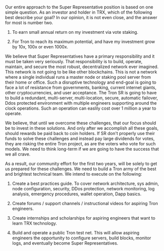 Our entire approach to the Super Representative position is based on one simple question.   As an investor and holder in TRX, which of the following best describe your goal? In our opinion, it is not even close, and the answer for most is number two.  

  1.	To earn small annual return on my investment via vote staking.
  
  2.	For Tron to reach its maximum potential, and have my investment grow by 10x, 100x or even 1000x.
  
We believe that Super Representatives have a primary responsibility and it must be taken very seriously.  That responsibility is to build, operate, maintain, and secure the most robust, decentralized network ever imagined.  This network is not going to be like other blockchains.  This is not a network where a single individual runs a master node or staking pool server from their home or office.  Such a disruptive technology and end-goal is going to face a lot of resistance from governments, banking, current internet giants, other cryptocurrencies, and user acceptance.   The Tron SR is going to have to build a redundant, multi-server, multi-location, secure, automatic failover, Ddos protected environment with multiple engineers supporting around the clock operations.  Such an operation can easlily cost over 1 million a year to operate.

We believe, that until we overcome these challenges, that our focus should be to invest in these solutions.  And only after we accomplish all these goals, should rewards be paid back to coin holders. If SR don't properly use their funds to solve these challenges and instead pay large dividends for votes, they are risking the entire Tron project, as are the voters who vote for such models.  We need to think long-term if we are going to have the success that we all crave.

As a result, our community effort for the first two years, will be solely to get us prepared for these challenges.  We need to build a Tron army of the best and brightest technical team.  We intend to execute on the following:

1. Create a best practices guide. To cover network architecture, sys admin, node configuration, security, DDos protection, network monitoring, log analysis, emergency procedures, wallet operation, Dapp basics.

2. Create forums / support channels / instructional videos for aspiring Tron engineers.

3. Create internships and scholarships for aspiring engineers that want to learn TRX technology.

4. Build and operate a public Tron test net. This will allow aspiring engineers the opportunity to configure servers, build blocks, monitor logs, and eventually become Super Representatives.


      
      

